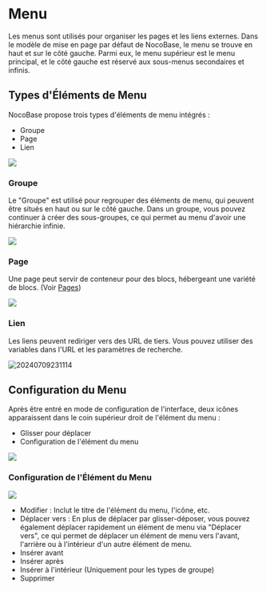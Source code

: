 # Menu

Les menus sont utilisés pour organiser les pages et les liens externes. Dans le modèle de mise en page par défaut de NocoBase, le menu se trouve en haut et sur le côté gauche. Parmi eux, le menu supérieur est le menu principal, et le côté gauche est réservé aux sous-menus secondaires et infinis.

## Types d'Éléments de Menu

NocoBase propose trois types d'éléments de menu intégrés :

- Groupe
- Page
- Lien

![](https://static-docs.nocobase.com/ccf6f42d3cc2677d440f9e33b9488d1c.png)

### Groupe

Le "Groupe" est utilisé pour regrouper des éléments de menu, qui peuvent être situés en haut ou sur le côté gauche. Dans un groupe, vous pouvez continuer à créer des sous-groupes, ce qui permet au menu d'avoir une hiérarchie infinie.

![](https://static-docs.nocobase.com/e59b2088fd68666cd240a26566616a3e.png)

### Page

Une page peut servir de conteneur pour des blocs, hébergeant une variété de blocs. (Voir [Pages](./pages/index.md))

![](https://static-docs.nocobase.com/4cd259f6b79f6792df72ccc291da2af9.png)

### Lien

Les liens peuvent rediriger vers des URL de tiers. Vous pouvez utiliser des variables dans l'URL et les paramètres de recherche.

![20240709231114](https://nocobase-docs.oss-cn-beijing.aliyuncs.com/20240709231114.png)

## Configuration du Menu

Après être entré en mode de configuration de l'interface, deux icônes apparaissent dans le coin supérieur droit de l'élément du menu :

- Glisser pour déplacer
- Configuration de l'élément du menu

![](https://static-docs.nocobase.com/963ba10e36d04fd258fea0e996231f68.png)

### Configuration de l'Élément du Menu

![](https://static-docs.nocobase.com/0a9a05bd88d8bad9d711102a730f351d.png)

- Modifier : Inclut le titre de l'élément du menu, l'icône, etc.
- Déplacer vers : En plus de déplacer par glisser-déposer, vous pouvez également déplacer rapidement un élément de menu via "Déplacer vers", ce qui permet de déplacer un élément de menu vers l'avant, l'arrière ou à l'intérieur d'un autre élément de menu.
- Insérer avant
- Insérer après
- Insérer à l'intérieur (Uniquement pour les types de groupe)
- Supprimer
